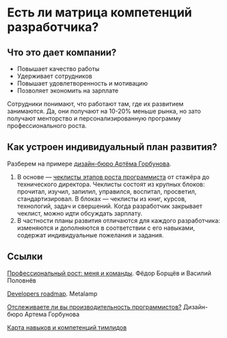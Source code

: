 # Есть ли матрица компетенций разработчика?

## Что это дает компании?

- Повышает качество работы
- Удерживает сотрудников
- Повышает удовлетворенность и мотивацию
- Позволяет экономить на зарплате

Сотрудники понимают, что работают там, где их развитием занимаются. Да, они получают на 10-20% меньше рынка, но зато получают менторство и персонализированную программу профессионального роста.

## Как устроен индивидуальный план развития?

Разберем на примере [дизайн-бюро Артёма Горбунова](https://bureau.ru/).

1. В основе — [чеклисты этапов роста программиста](./attachments/matrix.png) от стажёра до технического директора. Чеклисты состоят из крупных блоков: прочитал, изучил, запилил, управился, воспитал, просветил, стандартизировал. В блоках — чеклисты из книг, курсов, технологий, задач и свершений. Когда разработчик закрывает чеклист, можно идти обсуждать зарплату.
2. В частности планы развития отличаются для каждого разработчика: изменяются и дополняются в соответствии с его навыками, содержат индивидуальные пожелания и задания.

## Ссылки

[Профессиональный рост: меня и команды](https://education.borshev.com/growth). Фёдор Борщёв и Василий Половнёв

[Developers roadmap](https://github.com/fullstack-development/developers-roadmap). Metalamp

[Отслеживаете ли вы производительность программистов?](https://bureau.ru/soviet/20200625/) Дизайн-бюро Артема Горбунова

[Карта навыков и компетенций тимлидов](https://tlroadmap.io)